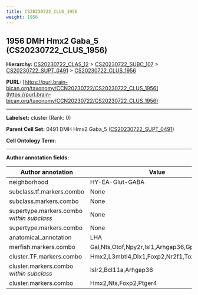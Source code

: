 ```yaml
---
title: CS20230722_CLUS_1956
weight: 1956
---
```

## 1956 DMH Hmx2 Gaba_5 (CS20230722_CLUS_1956)
<b>Hierarchy: </b>
[CS20230722_CLAS_12](../CS20230722_CLAS_12) >
[CS20230722_SUBC_107](../CS20230722_SUBC_107) >
[CS20230722_SUPT_0491](../CS20230722_SUPT_0491) >
[CS20230722_CLUS_1956](../CS20230722_CLUS_1956)

**PURL:** [https://purl.brain-bican.org/taxonomy/CCN20230722/CS20230722_CLUS_1956](https://purl.brain-bican.org/taxonomy/CCN20230722/CS20230722_CLUS_1956)

---


**Labelset:** cluster (Rank: 0)

**Parent Cell Set:** 0491 DMH Hmx2 Gaba_5 ([CS20230722_SUPT_0491](../CS20230722_SUPT_0491))



**Cell Ontology Term:** 

[MARKER GENES.]: #


---

[TRANSFERRED ANNOTATIONS.]: #


[AUTHOR ANNOTATION FIELDS.]: #


**Author annotation fields:**

| Author annotation | Value |
|-------------------|-------|
|neighborhood|HY-EA-Glut-GABA|
|subclass.tf.markers.combo|None|
|subclass.markers.combo|None|
|supertype.markers.combo _within subclass_|None|
|supertype.markers.combo|None|
|anatomical_annotation|LHA|
|merfish.markers.combo|Gal,Nts,Otof,Npy2r,Isl1,Arhgap36,Gpr139,Glra2|
|cluster.TF.markers.combo|Hmx2,L3mbtl4,Dlx1,Foxp2,Nr2f1,Tox|
|cluster.markers.combo _within subclass_|Islr2,Bcl11a,Arhgap36|
|cluster.markers.combo|Hmx2,Nts,Foxp2,Ptger4|
